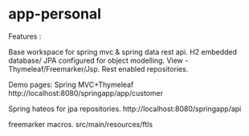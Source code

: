 app-personal
============
Features : 

Base workspace for spring mvc & spring data rest api. 
H2 embedded database/ JPA configured for object modelling. 
View -Thymeleaf/Freemarker/Jsp.
Rest enabled repositories. 

Demo pages: 
Spring MVC+Thymeleaf
http://localhost:8080/springapp/app/customer

Spring hateos for jpa repositories. 
http://localhost:8080/springapp/api

freemarker macros.
src/main/resources/ftls


